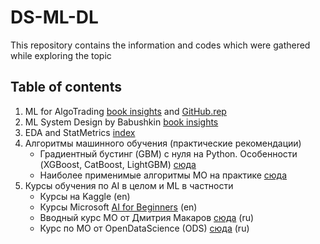 # DS-ML-DL
This repository contains the information and codes which were gathered while exploring the topic
## Table of contents
1. ML for AlgoTrading [book insights](https://github.com/OlegVstv/DS-ML-DL/blob/main/ML%20AlgoTrading/Hands-On-Machine-Learning-for-Algorithmic-Trading/book_insights.md) and [GitHub.rep](https://github.com/PacktPublishing/Hands-On-Machine-Learning-for-Algorithmic-Trading/?tab=readme-ov-file#hands-on-machine-learning-for-algorithmic-trading)
2. ML System Design by Babushkin [book insights](https://github.com/OlegVstv/DS-ML-DL/blob/main/ML%20System%20Design/ml_system_design_index.md) 
3. EDA and StatMetrics [index](https://github.com/OlegVstv/DS-ML-DL/blob/main/EDA%20and%20StatMetrics/index.md)
4. Алгоритмы машинного обучения (практические рекомендации)
   - Градиентный бустинг (GBM) с нуля на Python. Особенности (XGBoost, CatBoost, LightGBM) [сюда](https://habr.com/ru/articles/799725/)
   - Наиболее применимые алгоритмы МО на практике [сюда](https://proglib.io/p/5-klassicheskih-algoritmov-mashinnogo-obucheniya-o-kotoryh-vam-obyazatelno-sleduet-znat-2022-08-16)
5. Курсы обучения по AI в целом и ML в частности 
   - Курсы на Kaggle (en)
   - Курсы Microsoft [AI for Beginners](https://github.com/microsoft/AI-For-Beginners?tab=readme-ov-file) (en)
   - Вводный курс МО от Дмитрия Макаров [сюда](https://www.youtube.com/playlist?list=PLX9afROa9MG19JK0JMoy4tIrHvx_z6dHZ) (ru)
   - Курс по МО от OpenDataScience (ODS) [сюда](https://habr.com/ru/companies/ods/articles/322626/) (ru)
